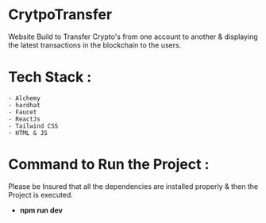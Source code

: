 # CrytpoTransfer

Website Build to Transfer Crypto's from one account to another & displaying the latest transactions in the blockchain to the users.

# Tech Stack :
```-Solidity
- Alchemy
- hardhat
- Faucet
- ReactJs
- Tailwind CSS
- HTML & JS
```

# Command to Run the Project :

Please be Insured that all the dependencies are installed properly & then the Project is executed.

- **npm run dev**
